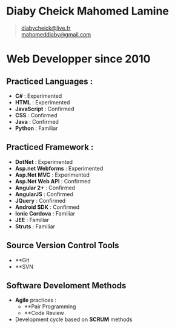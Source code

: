 # Diaby Cheick Mahomed Lamine
>diabycheick@live.fr    
>mahomeddiaby@gmail.com


# Web Developper since 2010
## Practiced Languages :
* **C#** : Experimented
* **HTML** : Experimented
* **JavaScript** : Confirmed
* **CSS** : Confirmed
* **Java** : Confirmed
* **Python** : Familiar


## Practiced Framework :
* **DotNet** : Experimented
* **Asp.net Webforms** : Experimented
* **Asp.Net MVC** : Experimented
* **Asp.Net Web API** : Confirmed
* **Angular 2+** : Confirmed
* **AngularJS** : Confirmed
* **JQuery** : Confirmed
* **Android SDK** : Confirmed
* **Ionic Cordova** : Familiar
* **JEE** : Familiar
* **Struts** : Familiar


## Source Version Control Tools
- **Git
- **SVN

## Software Develoment Methods
- **Agile** practices : 
  - **Pair Programming
  - **Code Review
- Development cycle based on **SCRUM** methods
